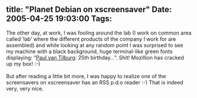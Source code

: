title: "Planet Debian on xscreensaver"
Date: 2005-04-25 19:03:00
Tags: 
---
The other day, at work, I was fooling around the lab (I work on common
area called &#8216;lab&#8217; where the different products of the company I work
for are assembled) and while looking at any random point I was
surprised to see my machine with a black background, huge terminal-like
green fonts displaying: &#8220;<a href="http://paul.luon.net" target="_self">Paul van Tilburg</a>: 25th birthday&#8230;&#8221;. Shit! Mozillion has cracked up my box! :-)<br/><br/>
But after reading a little
bit more, I was happy to realize one of the screensavers on
xscreensaver has an RSS p.d.o reader :-) That is indeed very, very nice.<br/><br/><br/>
